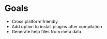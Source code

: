 # Goals

- Cross platform friendly
- Add option to install plugins after compilation
- Generate help files from meta data

